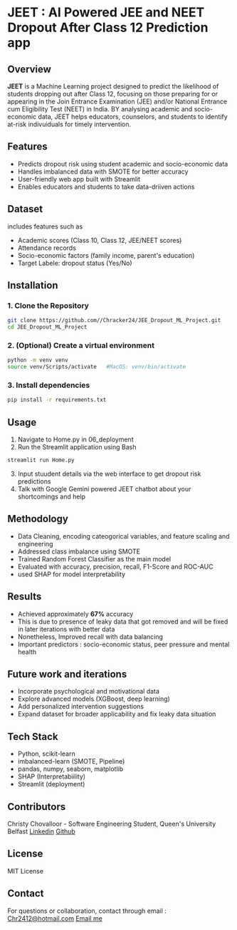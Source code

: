 # JEET : AI Powered JEE and NEET Dropout After Class 12 Prediction app

## Overview

**JEET** is a Machine Learning project designed to predict the likelihood of students dropping out after Class 12, focusing on those preparing for or appearing in the Join Entrance Examination (JEE) and/or National Entrance cum Eligibility Test (NEET) in India. BY analysing academic and socio-economic data, JEET helps educators, counselors, and students to identify at-risk indivuiduals for timely intervention.

## Features
 - Predicts dropout risk using student academic and socio-economic data
 - Handles imbalanced data with SMOTE for better accuracy
 - User-friendly web app built with Streamlit
 - Enables educators and students to take data-driiven actions

## Dataset
includes features such as 
 - Academic scores (Class 10, Class 12, JEE/NEET scores)
 - Attendance records
 - Socio-economic factors (family income, parent's education)
 - Target Labele: dropout status (Yes/No)

## Installation
### 1. Clone the Repository
```bash
git clone https://github.com//Chracker24/JEE_Dropout_ML_Project.git
cd JEE_Dropout_ML_Project
```
### 2. **(Optional)** Create a virtual environment
```bash
python -m venv venv
source venv/Scripts/activate   #MacOS: venv/bin/activate
```
### 3. Install dependencies
```bash
pip install -r requirements.txt
```

## Usage
1. Navigate to Home.py in 06_deployment
2. Run the Streamlit application using Bash
```bash
streamlit run Home.py
```
3. Input stuudent details via the web interface to get dropout risk predictions
4. Talk with Google Gemini powered JEET chatbot about your shortcomings and help 

## Methodology
 - Data Cleaning, encoding cateogorical variables, and feature scaling and engineering
 - Addressed class imbalance using SMOTE
 - Trained Random Forest Classifier as the main model
 - Evaluated with accuracy, precision, recall, F1-Score and ROC-AUC 
 - used SHAP for model interpretability

## Results
 - Achieved approximately **67%** accuracy
  - This is due to presence of leaky data that got removed and will be fixed in later iterations with better data
 - Nonetheless, Improved recall with data balancing
 - Important predictors : socio-economic status, peer pressure and mental health

## Future work and iterations
 - Incorporate psychological and motivational data
 - Explore advanced models (XGBoost, deep learning)
 - Add personalized intervention suggestions
 - Expand dataset for broader applicability and fix leaky data situation

## Tech Stack
 - Python, scikit-learn
 - imbalanced-learn (SMOTE, Pipeline)
 - pandas, numpy, seaborn, matplotlib
 - SHAP (Interpretabiility)
 - Streamlit (deployment)

## Contributors

Christy Chovalloor - Software Engineering Student, Queen's University Belfast
[Linkedin]("https://www.linkedin.com/in/christy-chovalloor/")
[Github]("https://github.com/Chracker24")

## License
MIT License

## Contact
For questions or collaboration, contact through email : Chr2412@hotmail.com
[Email me](mailto:Chr2412@hotmail.com)